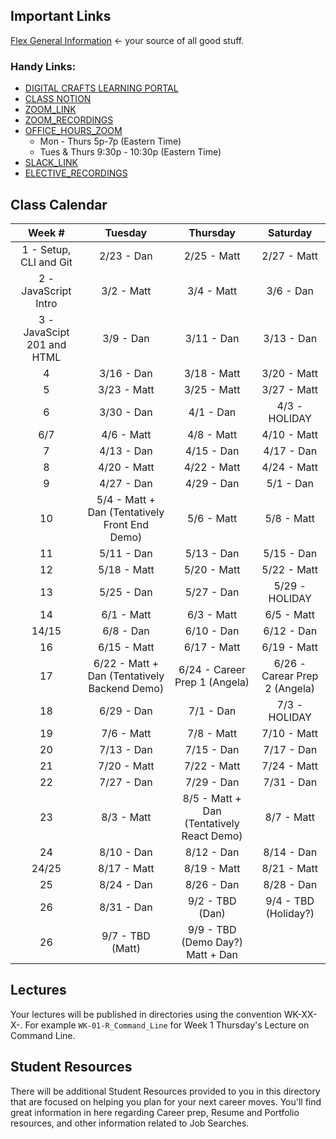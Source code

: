 ## Important Links

[Flex General Information](https://docs.google.com/document/d/1R8k3cueIsahp9AR4JS9QG5Rpl7akEkxQTMTquoshVx8/edit) <- your source of all good stuff.

### Handy Links:

- [DIGITAL CRAFTS LEARNING PORTAL](https://learn.digitalcrafts.com/flex/)
- [CLASS NOTION](https://www.notion.so/samuraijane/Cohort-2-ddf07a7a37e840bab2677793f4a6d7b7)
- [ZOOM_LINK](https://us02web.zoom.us/j/81266600761?pwd=bkRnUzJ4a1l1VkdNMk1DMVRTYXVXZz09)
- [ZOOM_RECORDINGS](https://docs.google.com/spreadsheets/d/1H_-obhYWZxrlqayhcI46v1ur_Lbw5jK2zXOkkkj3BQs/edit#gid=0)
- [OFFICE_HOURS_ZOOM](https://bit.ly/2V696Ps)
  - Mon - Thurs 5p-7p (Eastern Time)
  - Tues & Thurs 9:30p - 10:30p (Eastern Time)
- [SLACK_LINK](https://digitalcrafts.slack.com/archives/G01KY6DD4S0)
- [ELECTIVE_RECORDINGS](https://bit.ly/2VmEiJ6)

## Class Calendar

|           Week #           |                    Tuesday                    |                 Thursday                  |           Saturday            |
| :------------------------: | :-------------------------------------------: | :---------------------------------------: | :---------------------------: |
|   1 - Setup, CLI and Git   |                  2/23 - Dan                   |                2/25 - Matt                |          2/27 - Matt          |
|    2 - JavaScript Intro    |                  3/2 - Matt                   |                3/4 - Matt                 |           3/6 - Dan           |
| 3 - JavaScipt 201 and HTML |                   3/9 - Dan                   |                3/11 - Dan                 |          3/13 - Dan           |
|             4              |                  3/16 - Dan                   |                3/18 - Matt                |          3/20 - Matt          |
|             5              |                  3/23 - Matt                  |                3/25 - Matt                |          3/27 - Matt          |
|             6              |                  3/30 - Dan                   |                 4/1 - Dan                 |         4/3 - HOLIDAY         |
|            6/7             |                  4/6 - Matt                   |                4/8 - Matt                 |          4/10 - Matt          |
|             7              |                  4/13 - Dan                   |                4/15 - Dan                 |          4/17 - Dan           |
|             8              |                  4/20 - Matt                  |                4/22 - Matt                |          4/24 - Matt          |
|             9              |                  4/27 - Dan                   |                4/29 - Dan                 |           5/1 - Dan           |
|             10             | 5/4 - Matt + Dan (Tentatively Front End Demo) |                5/6 - Matt                 |          5/8 - Matt           |
|             11             |                  5/11 - Dan                   |                5/13 - Dan                 |          5/15 - Dan           |
|             12             |                  5/18 - Matt                  |                5/20 - Matt                |          5/22 - Matt          |
|             13             |                  5/25 - Dan                   |                5/27 - Dan                 |        5/29 - HOLIDAY         |
|             14             |                  6/1 - Matt                   |                6/3 - Matt                 |          6/5 - Matt           |
|           14/15            |                   6/8 - Dan                   |                6/10 - Dan                 |          6/12 - Dan           |
|             16             |                  6/15 - Matt                  |                6/17 - Matt                |          6/19 - Matt          |
|             17             | 6/22 - Matt + Dan (Tentatively Backend Demo)  |       6/24 - Career Prep 1 (Angela)       | 6/26 - Carear Prep 2 (Angela) |
|             18             |                  6/29 - Dan                   |                 7/1 - Dan                 |         7/3 - HOLIDAY         |
|             19             |                  7/6 - Matt                   |                7/8 - Matt                 |          7/10 - Matt          |
|             20             |                  7/13 - Dan                   |                7/15 - Dan                 |          7/17 - Dan           |
|             21             |                  7/20 - Matt                  |                7/22 - Matt                |          7/24 - Matt          |
|             22             |                  7/27 - Dan                   |                7/29 - Dan                 |          7/31 - Dan           |
|             23             |                  8/3 - Matt                   | 8/5 - Matt + Dan (Tentatively React Demo) |          8/7 - Matt           |
|             24             |                  8/10 - Dan                   |                8/12 - Dan                 |          8/14 - Dan           |
|           24/25            |                  8/17 - Matt                  |                8/19 - Matt                |          8/21 - Matt          |
|             25             |                  8/24 - Dan                   |                8/26 - Dan                 |          8/28 - Dan           |
|             26             |                  8/31 - Dan                   |              9/2 - TBD (Dan)              |     9/4 - TBD (Holiday?)      |
|             26             |               9/7 - TBD (Matt)                |     9/9 - TBD (Demo Day?) Matt + Dan      |                               |

## Lectures

Your lectures will be published in directories using the convention WK-XX-X-<subject>.
For example `WK-01-R_Command_Line` for Week 1 Thursday's Lecture on Command Line.

## Student Resources

There will be additional Student Resources provided to you in this directory that are focused on helping you plan for your next career moves. You'll find great information in here regarding Career prep, Resume and Portfolio resources, and other information related to Job Searches.
